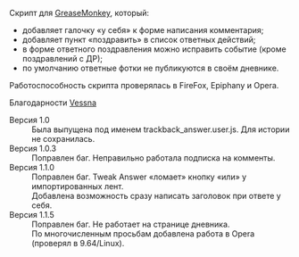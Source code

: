 Скрипт для [GreaseMonkey](http://clubs.ya.ru/4611686018427409269/replies.xml?item_no=874), который:

* добавляет галочку «у себя» к форме написания комментария;
* добавляет пункт «поздравить» в список ответных действий;
* в форме ответного поздравления можно исправить событие (кроме поздравлений с ДР);
* по умолчанию ответные фотки не публикуются в своём дневнике.

Работоспособность скрипта проверялась в FireFox, Epiphany и Opera.

Благодарности [Vessna](http://vessna005.ya.ru/)

<dl>
<dt>Версия 1.0</dt>
<dd>
Была выпущена под именем trackback_answer.user.js. Для истории не сохранилась.
</dd>
<dt>Версия 1.0.3</dt>
<dd>
Поправлен баг. Неправильно работала подписка на комменты.
</dd>

<dt>Версия 1.1.0</dt>
<dd>
Поправлен баг. Tweak Answer «ломает» кнопку «или» у импортированных лент.<br />
Добавлена возможность сразу написать заголовок при ответе у себя.
</dd>

<dt>Версия 1.1.5</dt>
<dd>
Поправлен баг. Не работает на странице дневника.<br />
По многочисленным просьбам добавлена работа в Opera (проверял в 9.64/Linux).
</dd>
</dl>
